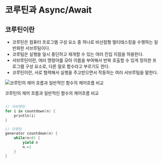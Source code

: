 # 코루틴과 Async/Await

## 코루틴이란

- 코루틴은 컴퓨터 프로그램 구성 요소 중 하나로 비선점형 멀티태스킹을 수행하는 일반화한 서브루팀이다.
- 코루팀은 실행을 일시 중단하고 재개할 수 있는 여러 진입 지점을 허용한다.
- 서브루틴이란, 여러 명령어를 모아 이름을 부여해서 반복 호출할 수 있게 정의한 프로그램 구성 요소로, 다른 말로 함수라고 부르기도 한다.
- 코루틴이란, 서로 협력해서 실행을 주고받으면서 작동하는 여러 서브루팀을 말한다.

![코루틴의 제어 흐름과 일반적인 함수의 제어흐름 비교](https://user-images.githubusercontent.com/58816862/229725222-685e24ef-7f28-4d23-8258-bfd711a89509.png)

코루틴의 제어 흐름과 일반적인 함수의 제어흐름 비교

```kotlin

// 서브루틴
for i in countdown(n) {
    println(i)
}

// 코루틴
generator countdown(n) {
    while(n>0) {
        yield n
        n-=1 
    }
}
```
